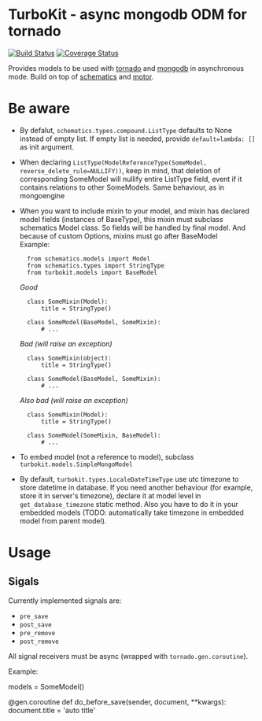 TurboKit - async mongodb ODM for tornado
========================================

[![Build Status](https://api.travis-ci.org/ExpertSystem/TurboKit.svg?branch=master)](https://travis-ci.org/ExpertSystem/TurboKit) [![Coverage Status](https://coveralls.io/repos/ExpertSystem/TurboKit/badge.png?branch=master)](https://coveralls.io/r/ExpertSystem/TurboKit?branch=master)



Provides models to be used with [tornado](https://github.com/tornadoweb/tornado) and [mongodb](http://www.mongodb.org/) in asynchronous mode. Build on top of [schematics](https://github.com/schematics/schematics) and [motor](https://github.com/mongodb/motor).


Be aware
========

* By defalut, `schematics.types.compound.ListType` defaults to None instead of empty list. If empty list is needed, provide `default=lambda: []` as init argument.

* When declaring `ListType(ModelReferenceType(SomeModel, reverse_delete_rule=NULLIFY))`, keep in mind, that deletion of corresponding SomeModel will nullify entire ListType field, event if it contains relations to other SomeModels. Same behaviour, as in mongoengine

* When you want to include mixin to your model, and mixin has declared model fields (instances of BaseType), this mixin must subclass schematics Model class. So fields will be handled by final model. And because of custom Options, mixins must go after BaseModel  
Example:

        from schematics.models import Model
        from schematics.types import StringType
        from turbokit.models import BaseModel

    _Good_

        class SomeMixin(Model):
            title = StringType()

        class SomeModel(BaseModel, SomeMixin):
            # ...

    _Bad (will raise an exception)_

        class SomeMixin(object):
            title = StringType()

        class SomeModel(BaseModel, SomeMixin):
            # ...

    _Also bad (will raise an exception)_

        class SomeMixin(Model):
            title = StringType()

        class SomeModel(SomeMixin, BaseModel):
            # ...

* To embed model (not a reference to model), subclass `turbokit.models.SimpleMongoModel`

* By default, `turbokit.types.LocaleDateTimeType` use utc timezone to store datetime in database. If you need another behaviour (for example, store it in server's timezone), declare it at model level in `get_database_timezone` static method. Also you have to do it in your embedded models (TODO: automatically take timezone in embedded model from parent model).


Usage
=====

Sigals
------

Currently implemented signals are:

* `pre_save`
* `post_save`
* `pre_remove`
* `post_remove`

All signal receivers must be async (wrapped with `tornado.gen.coroutine`).

Example:


models = SomeModel()

@gen.coroutine
def do_before_save(sender, document, **kwargs):
    document.title = 'auto title'
